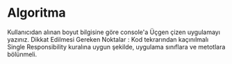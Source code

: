 # Algoritma
Kullanıcıdan alınan boyut bilgisine göre console'a Üçgen çizen uygulamayı yazınız.  Dikkat Edilmesi Gereken Noktalar :  Kod tekrarından kaçınılmalı Single Responsibility kuralına uygun şekilde, uygulama sınıflara ve metotlara bölünmeli.
